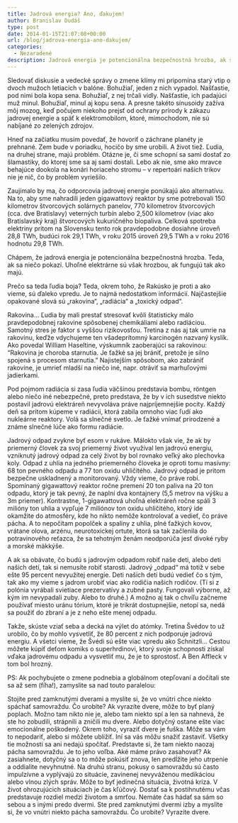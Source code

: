 ```yaml
---
title: Jadrová energia? Áno, ďakujem!
author: Branislav Dudáš
type: post
date: 2014-01-15T21:07:08+00:00
url: /blog/jadrova-energia-ano-dakujem/
categories:
  - Nezaradené
description: Jadrová energia je potencionálna bezpečnostná hrozba, ak sa niečo pokazí. Uhoľné elektrárne sú hrozbou, ak fungujú tak ako majú.
---
```

Sledovať diskusie a vedecké správy o zmene klímy mi pripomína starý vtip o dvoch mužoch letiacich v balóne. Bohužiaľ, jeden z nich vypadol. Našťastie, pod nimi bola kopa sena. Bohužiaľ, z nej trčali vidly. Našťastie, ich padajúci muž minul. Bohužiaľ, minul aj kopu sena. A presne takéto sínusoidy zažíva môj mozog, keď počujem niekoho prejsť od ochrany prírody k zákazu jadrovej energie a späť k elektromobilom, ktoré, mimochodom, nie sú nabíjané zo zelených zdrojov.<!--more-->

Hneď na začiatku musím povedať, že hovoriť o záchrane planéty je prehnané. Zem bude v poriadku, hocičo by sme urobili. A život tiež. Ľudia, na druhej strane, majú problém. Otázne je, či sme schopní sa sami dostať zo šlamastiky, do ktorej sme sa aj sami dostali. Lebo ak nie, sme ako mravce behajúce dookola na konári horiaceho stromu &#8211; v repertoári našich trikov nie je nič, čo by problém vyriešilo.

Zaujímalo by ma, čo odporcovia jadrovej energie ponúkajú ako alternatívu. Na to, aby sme nahradili jeden gigawattový reaktor by sme potrebovali 150 kilometrov štvorcových solárnych panelov, 770 kilometrov štvorcových (cca. dve Bratislavy) veterných turbín alebo 2,500 kilometrov (viac ako Bratislavský kraj) štvorcových kukuričného biopaliva. Celková spotreba elektriny pritom na Slovensku tento rok pravdepodobne dosiahne úroveň 28,8 TWh, budúci rok 29,1 TWh, v roku 2015 úroveň 29,5 TWh a v roku 2016 hodnotu 29,8 TWh.

Chápem, že jadrová energia je potencionálna bezpečnostná hrozba. Teda, ak sa niečo pokazí. Uhoľné elektrárne sú však hrozbou, ak fungujú tak ako majú.

Prečo sa teda ľudia boja? Teda, okrem toho, že Rakúsko je proti a ako vieme, sú ďaleko vpredu. Je to najmä nedostatkom informácií. Najčastejšie opakované slová sú &#8222;rakovina&#8220;, &#8222;radiácia&#8220; a &#8222;toxický odpad&#8220;.

Rakovina… Ľudia by mali prestať stresovať kvôli štatisticky málo pravdepodobnej rakovine spôsobenej chemikáliami alebo radiáciou. Samotný stres je faktor s vyššou rizikovosťou. Tretina z nás aj tak umrie na rakovinu, keďže vdychujeme ten všadeprítomný karcinogén nazvaný kyslík. Ako povedal William Haseltine, výskumník zaoberajúci sa rakovinou: “Rakovina je choroba starnutia. Je ťažké sa jej brániť, pretože je silno spojená s procesom starnutia.” Najistejším spôsobom, ako zabrániť rakovine, je umrieť mladší na niečo iné, napr. otráviť sa marhuľovými jadierkami.

Pod pojmom radiácia si zasa ľudia väčšinou predstavia bombu, röntgen alebo niečo iné nebezpečné, preto predstava, že by v ich susedstve niekto postavil jadrovú elektráreň nevyvoláva práve najpríjemnejšie pocity. Každý deň sa pritom kúpeme v radiácii, ktorá zabila omnoho viac ľudí ako nukleárne reaktory. Volá sa slnečné svetlo. Je ťažké vnímať prirodzené a známe slnečné lúče ako formu radiácie.

Jadrový odpad zvykne byť esom v rukáve. Málokto však vie, že ak by priemerný človek za svoj priemerný život využíval len jadrovú energiu, vzniknutý jadrový odpad za celý život by bol rovnako veľký ako plechovka koly. Odpad z uhlia na jedného priemerného človeka je oproti tomu masívny: 68 ton pevného odpadu a 77 ton oxidu uhličitého. Jadrový odpad je pritom bezpečne uskladnený a monitorovaný. Vždy vieme, čo práve robí. Spomínaný gigawattový reaktor ročne premení 20 ton paliva na 20 ton odpadu, ktorý je tak pevný, že naplní dva kontajnery (5,5 metrov na výšku a 3m priemer). Kontrastne, 1-gigawattová uhoľná elektráreň ročne spáli 3 milióny ton uhlia a vypľuje 7 miliónov ton oxidu uhličitého, ktorý ide okamžite do atmosféry, kde ho nikto nemôže kontrolovať a vedieť, čo práve pácha. A to nepočítam popolček a spaliny z uhlia, plné ťažkých kovov, vrátane olova, arzénu, neurotoxickej ortute, ktorá sa tak začlenila do potravinového reťazca, že sa tehotným ženám neodporúča jesť divoké ryby a morské mäkkýše.

A ak sa obávate, čo budú s jadrovým odpadom robiť naše deti, alebo deti našich detí, tak si nemusíte robiť starosti. Jadrový &#8222;odpad&#8220; má totiž v sebe ešte 95 percent nevyužitej energie. Deti našich detí budú vedieť čo s tým, tak ako my vieme s jadrom urobiť viac ako rodičia našich rodičov. (Tí si z polónia vyrábali svietiace prezervatívy a zubné pasty. Fungovali výborne, až kým im nevypadali zuby. Alebo to druhé.) A možno aj tak o chvíľu začneme používať miesto uránu tórium, ktoré je trikrát dostupnejšie, netopí sa, nedá sa použiť do zbraní a je z neho ešte menej odpadu.

Takže, skúste vziať seba a decká na výlet do atómky. Tretina Švédov to už urobilo, čo by mohlo vysvetliť, že 80 percent z nich podporuje jadrovú energiu. A všetci vieme, že Švédi sú ešte viac vpredu ako Schnitzli… Cestou môžete kúpiť deťom komiks o superhrdinovi, ktorý svoje schopnosti získal vďaka jadrovému odpadu a vysvetliť mu, že je to sprostosť. A Ben Affleck v tom bol hrozný.

PS: Ak pochybujete o zmene podnebia a globálnom otepľovaní a dočítali ste sa až sem (fíha!), zamyslite sa nad touto paralelou:

Stojíte pred zamknutými dverami a myslíte si, že vo vnútri chce niekto spáchať samovraždu. Čo urobíte? Ak vyrazíte dvere, môže to byť planý poplach. Možno tam nikto nie je, alebo tam niekto spí a len sa nahnevá, že ste ho zobudili, strápnili a zničili mu dvere. Alebo dotyčný ostane ešte viac emocionálne poškodený. Okrem toho, vyraziť dvere je fuška. Môže sa vám to nepodariť, alebo si môžete ublížiť. Iní sa vás môžu snažiť zastaviť. Všetky tie možnosti sa ani nedajú spočítať. Predstavte si, že tam niekto naozaj pácha samovraždu. Je to jeho voľba. Aké máme právo zasahovať? Ak zasiahnete, dotyčný sa o to môže pokúsiť znova, len predĺžite jeho utrpenie a oddialite nevyhnutné. Na druhú stranu, pokusy o samovraždu sú často impulzívne a vyplývajú zo situácie, zavinenej nevyváženou medikáciou alebo vlnou zlých správ. Môže to byť jedinečná situácia, životná kríza. V život ohrozujúcich situáciach je čas kľúčový. Dostať sa k postihnutému včas predstavuje rozdiel medzi životom a smrťou. Nemáte čas hádať sa sám so sebou a s inými predo dvermi. Ste pred zamknutými dvermi izby a myslíte si, že vo vnútri niekto pácha samovraždu. Čo urobíte? Vyrazíte dvere.